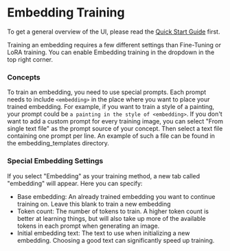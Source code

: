 # Embedding Training

To get a general overview of the UI, please read the [Quick Start Guide](QuickStartGuide.md) first.

Training an embedding requires a few different settings than Fine-Tuning or LoRA training. You can enable Embedding
training in the dropdown in the top right corner.

### Concepts

To train an embedding, you need to use special prompts. Each prompt needs to include `<embedding>` in the place where
you want to place your trained embedding. For example, if you want to train a style of a painting, your prompt could
be `a painting in the style of <embedding>`. If you don't want to add a custom prompt for every training image, you can
select "From single text file" as the prompt source of your concept. Then select a text file containing one prompt per
line. An example of such a file can be found in the embedding_templates directory.

### Special Embedding Settings

If you select "Embedding" as your training method, a new tab called "embedding" will appear. Here you can specify:

- Base embedding: An already trained embedding you want to continue training on. Leave this blank to train a new
  embedding
- Token count: The number of tokens to train. A higher token count is better at learning things, but will also take up
  more of the available tokens in each prompt when generating an image.
- Initial embedding text: The text to use when initializing a new embedding. Choosing a good text can significantly
  speed up training.